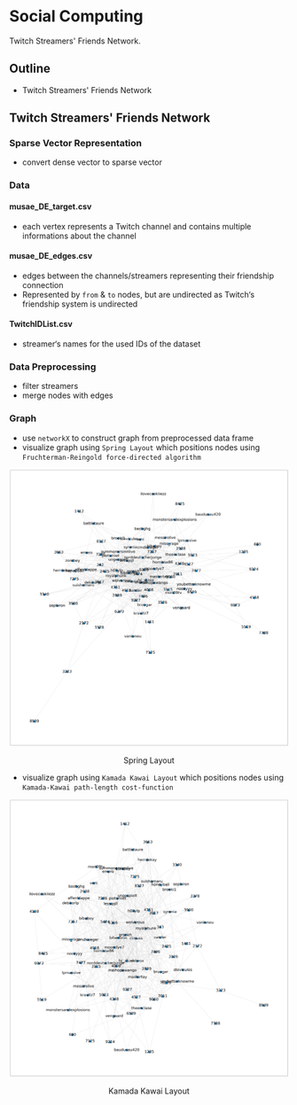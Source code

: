 # Social Computing

Twitch Streamers' Friends Network.

## Outline

- Twitch Streamers' Friends Network

## Twitch Streamers' Friends Network

### Sparse Vector Representation

- convert dense vector to sparse vector

### Data

#### musae_DE_target.csv

- each vertex represents a Twitch channel and contains multiple
informations about the channel

#### musae_DE_edges.csv

- edges between the channels/streamers representing their friendship connection
- Represented by `from` & `to` nodes, but are undirected as Twitch‘s friendship system is undirected

#### TwitchIDList.csv

- streamer‘s names for the used IDs of the dataset

### Data Preprocessing

- filter streamers
- merge nodes with edges

### Graph

- use `networkX` to construct graph from preprocessed data frame
- visualize graph using `Spring Layout` which positions nodes using `Fruchterman-Reingold force-directed algorithm`

![spring layout](/ex01/spring_layout.png)
<center>Spring Layout</center>

- visualize graph using `Kamada Kawai Layout` which positions nodes using `Kamada-Kawai path-length cost-function`

![spring layout](/ex01/kamada_kawai_layout.png)
<center>Kamada Kawai Layout</center>